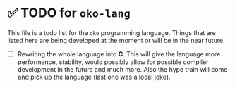 # ✅ TODO for `oko-lang`
This file is a todo list for the `oko` programming language. Things that are listed here are being developed at the moment or will be in the near future.

- [ ] Rewriting the whole language into **C**. This will give the language more performance, stability, would possibly allow for possible compiler development in the future and much more. Also the hype train will come and pick up the language (last one was a local joke).